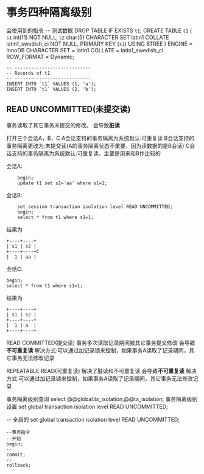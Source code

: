 # 事务四种隔离级别

会使用到的指令
    -- 测试数据
    DROP TABLE IF EXISTS `t1`;
    CREATE TABLE `t1`  (
      `s1` int(11) NOT NULL,
      `s2` char(5) CHARACTER SET latin1 COLLATE latin1_swedish_ci NOT NULL,
      PRIMARY KEY (`s1`) USING BTREE
    ) ENGINE = InnoDB CHARACTER SET = latin1 COLLATE = latin1_swedish_ci ROW_FORMAT = Dynamic;

    -- ----------------------------
    -- Records of t1
    -- ----------------------------
    INSERT INTO `t1` VALUES (1, 'a');
    INSERT INTO `t1` VALUES (2, 'b');

## READ UNCOMMITTED(未提交读)

事务读取了其它事务未提交的修改。
会导致**脏读**

打开三个会话A，B，C
A会话支持的事务隔离为系统默认:可重复读
B会话支持的事务隔离更改为:未提交读(A的事务隔离状态不重要，因为读数据的是B会话)
C会话支持的事务隔离为系统默认:可重复读，主要是用来和B作比较的

会话A:

        begin;
        update t1 set s2='aa' where s1=1;
会话B:

        set session transaction isolation level READ UNCOMMITTED;
        begin;
        select * from t1 where s1=1;
    
结果为

    +----+----+
    | s1 | s2 |
    +----+----+C
    |  1 | aa |
会话C:

    begin;
    select * from t1 where s1=1;
结果为

    +----+----+
    | s1 | s2 |
    +----+----+
    |  1 | a  |
    +----+----+


READ COMMITTED(提交读)
事务多次读取记录期间被其它事务提交修改
会导致**不可重复读**
解决方式:可以通过加记录锁来控制，如果事务A读取了记录期间，其它事务无法修改记录


REPEATABLE READ(可重复读)
解决了脏读和不可重复读
会导致**不可重复读**
解决方式:可以通过加记录锁来控制，如果事务A读取了记录期间，其它事务无法修改记录



事务隔离级别查询
select @@global.tx_isolation,@@tx_isolation;
事务隔离级别设置
set global transaction isolation level READ UNCOMMITTED;

-- 全局的
set global transaction isolation level READ UNCOMMITTED;


    --事务指令
    --开始
    begin;
    -- 
    commit;
    --
    rollback;
    




